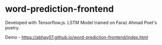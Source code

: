 # word-prediction-frontend

Developed with Tensorflow.js. LSTM Model trained on Faraz Ahmad Poet's poetry. 

Demo - https://abhay07.github.io/word-prediction-frontend/index.html
